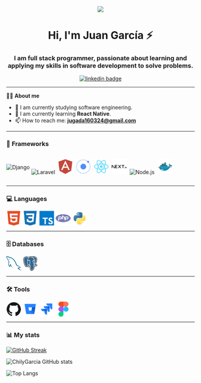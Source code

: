 <div id="presentacion" align="center">
  <img
    src="https://media.giphy.com/media/qgQUggAC3Pfv687qPC/giphy.gif"
    width="200"
  />
  <h1 align="center">Hi, I'm Juan García ⚡</h1>
  <h3 align="center">
    I am full stack programmer, passionate about learning and applying my skills in software development to solve problems.
  </h3>
</div>

<div id="redes" align="center">
  <a
    href="https://www.linkedin.com/in/juan-esteban-garc%C3%ADa-daza-611485209/"
    target="_blank"
  >
    <img
      src="https://img.shields.io/badge/linkedin-%230077B5.svg?style=for-the-badge&logo=linkedin&logoColor=white"
      alt="linkedin badge"
    />
  </a>
</div>

---

👨‍💻 **About me**

- 🔭 I am currently studying software engineering.
- 🌱 I am currently learning **React Native**.
- 📫 How to reach me: **jugada160324@gmail.com**

---

### 🔨 **Frameworks**
<div style="display: flex; align-items: center;">

  <img
    src="https://cdn.jsdelivr.net/gh/devicons/devicon@latest/icons/django/django-plain-wordmark.svg"
    title="Django"
    alt="Django"
    width="40"
    height="40"
  />&nbsp;

  <img
    src="https://cdn.jsdelivr.net/gh/devicons/devicon@latest/icons/laravel/laravel-original.svg"
    title="Laravel"
    alt="Laravel"
    width="40"
    height="40"
  />&nbsp;
  <img
    src="https://github.com/devicons/devicon/blob/master/icons/angularjs/angularjs-plain.svg"
    title="Angular"
    alt="Angular"
    width="40"
    height="40"
  />&nbsp;
  <img
    src="https://github.com/devicons/devicon/blob/master/icons/ionic/ionic-original.svg"
    title="Ionic"
    alt="Ionic"
    width="40"
    height="40"
  />&nbsp;
  <img
    src="https://github.com/devicons/devicon/blob/master/icons/react/react-original.svg"
    title="React"
    alt="React"
    width="40"
    height="40"
  />&nbsp;
  <img
    src="https://github.com/devicons/devicon/blob/master/icons/nextjs/nextjs-original-wordmark.svg"
    title="Next.js"
    alt="Next.js"
    width="40"
    height="40"
  />&nbsp;
  <img
    src="https://cdn.jsdelivr.net/gh/devicons/devicon@latest/icons/nodejs/nodejs-original-wordmark.svg"
    title="Node.js"
    alt="Node.js"
    width="40"
    height="40"
  />&nbsp;
  <img
    src="https://github.com/devicons/devicon/blob/master/icons/docker/docker-original.svg"
    title="Docker"
    alt="Docker"
    width="40"
    height="40"
  />&nbsp;
</div>

---

### 💻 **Languages**
<div style="display: flex; align-items: center;">
  <img
    src="https://github.com/devicons/devicon/blob/master/icons/html5/html5-plain.svg"
    title="HTML5"
    alt="HTML5"
    width="40"
    height="40"
  />&nbsp;
  <img
    src="https://github.com/devicons/devicon/blob/master/icons/css3/css3-plain.svg"
    title="CSS3"
    alt="CSS3"
    width="40"
    height="40"
  />&nbsp;
  <img
    src="https://github.com/devicons/devicon/blob/master/icons/typescript/typescript-plain.svg"
    title="TypeScript"
    alt="TypeScript"
    width="40"
    height="40"
  />&nbsp;
  <img
    src="https://github.com/devicons/devicon/blob/master/icons/php/php-plain.svg"
    title="PHP"
    alt="PHP"
    width="40"
    height="40"
  />&nbsp;
  <img
    src="https://github.com/devicons/devicon/blob/master/icons/python/python-original.svg"
    title="Python"
    alt="Python"
    width="40"
    height="40"
  />
</div>

---

### 🗄️ **Databases**
<div style="display: flex; align-items: center;">
  <img
    src="https://github.com/devicons/devicon/blob/master/icons/mysql/mysql-original.svg"
    title="MySQL"
    alt="MySQL"
    width="40"
    height="40"
  />&nbsp;
  <img
    src="https://github.com/devicons/devicon/blob/master/icons/postgresql/postgresql-original.svg"
    title="PostgreSQL"
    alt="PostgreSQL"
    width="40"
    height="40"
  />
</div>

---

### 🛠️ **Tools**
<div style="display: flex; align-items: center;">
  <img
    src="https://github.com/devicons/devicon/blob/master/icons/github/github-original.svg"
    title="GitHub"
    alt="GitHub"
    width="40"
    height="40"
  />&nbsp;
  <img
    src="https://github.com/devicons/devicon/blob/master/icons/bitbucket/bitbucket-original.svg"
    title="Bitbucket"
    alt="Bitbucket"
    width="40"
    height="40"
  />&nbsp;
  <img
    src="https://github.com/devicons/devicon/blob/master/icons/jira/jira-original.svg"
    title="Jira"
    alt="Jira"
    width="40"
    height="40"
  />&nbsp;
  <img
    src="https://github.com/devicons/devicon/blob/master/icons/figma/figma-original.svg"
    title="Figma"
    alt="Figma"
    width="40"
    height="40"
  />
</div>

---

### 📊 **My stats**

[![GitHub Streak](https://streak-stats.demolab.com?user=ChilyGarcia&theme=prussian&hide_border=true)](https://git.io/streak-stats)

![ChilyGarcia GitHub stats](https://github-readme-stats.vercel.app/api?username=ChilyGarcia&show_icons=true&theme=cobalt)

![Top Langs](https://github-readme-stats.vercel.app/api/top-langs/?username=ChilyGarcia&langs_count=8)
